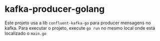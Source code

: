 # kafka-producer-golang
Este projeto usa a lib `confluent-kafka-go` para producer mensagens no kafka. 
Para executar o projeto, execute `go run` no mesmo local onde está localizado o `main.go`
